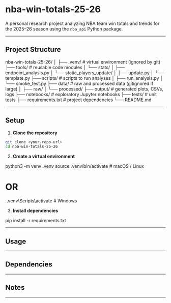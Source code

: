 # nba-win-totals-25-26

A personal research project analyzing NBA team win totals and trends for the 2025–26 season using the `nba_api` Python package.

-----

## Project Structure

nba-win-totals-25-26/
│
├── .venv/ # virtual environment (ignored by git)
├── tools/ # reusable code modules
│ └── stats/
│ ├── endpoint_analysis.py
│ └── static_players_update/
│ ├── update.py
│ └── template.py
├── scripts/ # scripts to run analyses
│ ├── run_analysis.py
│ └── smoke_test.py
├── data/ # raw and processed data (gitignored if large)
│ ├── raw/
│ └── processed/
├── output/ # generated plots, CSVs, logs
├── notebooks/ # exploratory Jupyter notebooks
├── tests/ # unit tests
├── requirements.txt # project dependencies
└── README.md

-----

## Setup

1. **Clone the repository**
```bash
git clone <your-repo-url>
cd nba-win-totals-25-26
```

2. **Create a virtual environment**

python3 -m venv .venv
source .venv/bin/activate    # macOS / Linux
# OR
.\.venv\Scripts\activate     # Windows

3. **Install dependencies**

pip install -r requirements.txt

-----

## Usage


-----

## Dependencies


-----

## Notes


-----
